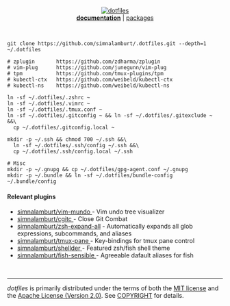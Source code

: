 <p align=center>
  <a href="https://github.com/simnalamburt">
    <img alt="dotfiles" src="https://raw.githubusercontent.com/simnalamburt/.dotfiles/resources/logo.png">
  </a>
  <br>
  <b><a href="docs/">documentation</a></b> | <a href="packages/">packages</a>
</p>

<br>

```shell
git clone https://github.com/simnalamburt/.dotfiles.git --depth=1 ~/.dotfiles

# zplugin       https://github.com/zdharma/zplugin
# vim-plug      https://github.com/junegunn/vim-plug
# tpm           https://github.com/tmux-plugins/tpm
# kubectl-ctx   https://github.com/weibeld/kubectl-ctx
# kubectl-ns    https://github.com/weibeld/kubectl-ns

ln -sf ~/.dotfiles/.zshrc ~
ln -sf ~/.dotfiles/.vimrc ~
ln -sf ~/.dotfiles/.tmux.conf ~
ln -sf ~/.dotfiles/.gitconfig ~ && ln -sf ~/.dotfiles/.gitexclude ~ &&\
  cp ~/.dotfiles/.gitconfig.local ~

mkdir -p ~/.ssh && chmod 700 ~/.ssh &&\
  ln -sf ~/.dotfiles/.ssh/config ~/.ssh &&\
  cp ~/.dotfiles/.ssh/config.local ~/.ssh

# Misc
mkdir -p ~/.gnupg && cp ~/.dotfiles/gpg-agent.conf ~/.gnupg
mkdir -p ~/.bundle && ln -sf ~/.dotfiles/bundle-config ~/.bundle/config
```

#### Relevant plugins
- [simnalamburt/vim-mundo     ](https://github.com/simnalamburt/vim-mundo) - Vim undo tree visualizer
- [simnalamburt/cgitc         ](https://github.com/simnalamburt/cgitc) - Close Git Combat
- [simnalamburt/zsh-expand-all](https://github.com/simnalamburt/zsh-expand-all) - Automatically expands all glob expressions, subcommands, and aliases
- [simnalamburt/tmux-pane     ](https://github.com/simnalamburt/tmux-pane) - Key-bindings for tmux pane control
- [simnalamburt/shellder      ](https://github.com/simnalamburt/shellder) - Featured zsh/fish shell theme
- [simnalamburt/fish-sensible ](https://github.com/simnalamburt/fish-sensible) - Agreeable dafault aliases for fish

<br>

--------
*dotfiles* is primarily distributed under the terms of both the [MIT license]
and the [Apache License (Version 2.0)]. See [COPYRIGHT] for details.

[MIT license]: LICENSE-MIT
[Apache License (Version 2.0)]: LICENSE-APACHE
[COPYRIGHT]: COPYRIGHT
